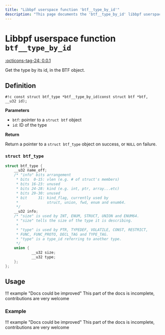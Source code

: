 ```yaml
---
title: "Libbpf userspace function 'btf__type_by_id'"
description: "This page documents the 'btf__type_by_id' libbpf userspace function, including its definition, usage, and examples."
---
```

# Libbpf userspace function `btf__type_by_id`

<!-- [LIBBPF_TAG] -->
[:octicons-tag-24: 0.0.1](https://github.com/libbpf/libbpf/releases/tag/v0.0.1)
<!-- [/LIBBPF_TAG] -->

Get the type by its id, in the BTF object.

## Definition

`#!c const struct btf_type *btf__type_by_id(const struct btf *btf, __u32 id);`

**Parameters**

- `btf`: pointer to a `struct btf` object
- `id`: ID of the type

**Return**

Return a pointer to a `struct btf_type` object on success, or `NULL` on failure.

### `struct btf_type`

```c
struct btf_type {
    __u32 name_off;
    /* "info" bits arrangement
     * bits  0-15: vlen (e.g. # of struct's members)
     * bits 16-23: unused
     * bits 24-28: kind (e.g. int, ptr, array...etc)
     * bits 29-30: unused
     * bit     31: kind_flag, currently used by
     *             struct, union, fwd, enum and enum64.
     */
    __u32 info;
    /* "size" is used by INT, ENUM, STRUCT, UNION and ENUM64.
     * "size" tells the size of the type it is describing.
     *
     * "type" is used by PTR, TYPEDEF, VOLATILE, CONST, RESTRICT,
     * FUNC, FUNC_PROTO, DECL_TAG and TYPE_TAG.
     * "type" is a type_id referring to another type.
     */
    union {
            __u32 size;
            __u32 type;
    };
};
```

## Usage

!!! example "Docs could be improved"
    This part of the docs is incomplete, contributions are very welcome

### Example

!!! example "Docs could be improved"
    This part of the docs is incomplete, contributions are very welcome
